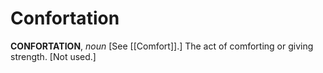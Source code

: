 # Confortation

**CONFORTATION**, _noun_ \[See [[Comfort]].\] The act of comforting or giving strength. \[Not used.\]